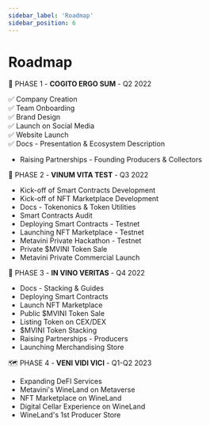 ```yaml
---
sidebar_label: 'Roadmap'
sidebar_position: 6
---
```


# Roadmap


🌱 PHASE 1 - **COGITO ERGO SUM** - Q2 2022

✅ Company Creation                        
✅ Team Onboarding                     
✅ Brand Design                              
✅ Launch on Social Media                               
✅ Website Launch                                         
✅ Docs - Presentation & Ecosystem Description                                          
- Raising Partnerships - Founding Producers & Collectors


🍇 PHASE 2 - **VINUM VITA TEST** - Q3 2022

- Kick-off of Smart Contracts Development                  
- Kick-off of NFT Marketplace Development                  
- Docs - Tokenonics & Token Utilities                  
- Smart Contracts Audit                  
- Deploying Smart Contracts - Testnet                  
- Launching NFT Marketplace - Testnet                  
- Metavini Private Hackathon - Testnet                  
- Private $MVINI Token Sale                  
- Metavini Private Commercial Launch                  

🍷 PHASE 3 - **IN VINO VERITAS** - Q4 2022

- Docs - Stacking & Guides                  
- Deploying Smart Contracts                  
- Launch NFT Marketplace                  
- Public $MVINI Token Sale                  
- Listing Token on CEX/DEX                  
- $MVINI Token Stacking                  
- Raising Partnerships - Producers                  
- Launching Merchandising Store                  

🗺 PHASE 4 - **VENI VIDI VICI** - Q1-Q2 2023

- Expanding DeFI Services                  
- Metavini's WineLand on Metaverse                  
- NFT Marketplace on WineLand                  
- Digital Cellar Experience on WineLand                  
- WineLand's 1st Producer Store                  